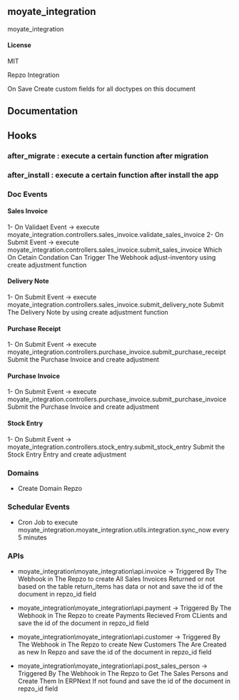 ## moyate_integration

moyate_integration

#### License

MIT


Repzo Integration



On Save 
 Create custom fields for all doctypes on this document 

## Documentation

 ## Hooks
   ### after_migrate : execute a certain function after migration
   ### after_install : execute a certain function after install the app
   
   ### Doc Events 
   #### Sales Invoice 
   
   1-   On Validaet Event -> execute moyate_integration.controllers.sales_invoice.validate_sales_invoice 
   2-   On Submit Event -> execute moyate_integration.controllers.sales_invoice.submit_sales_invoice
       Which On Cetain Condation Can Trigger The Webhook adjust-inventory using create adjustment function
   #### Delivery Note
   1-   On Submit Event -> execute moyate_integration.controllers.sales_invoice.submit_delivery_note
        Submit The Delivery Note by using create adjustment function

   #### Purchase Receipt
   1-   On Submit Event -> execute moyate_integration.controllers.purchase_invoice.submit_purchase_receipt
        Submit the Purchase Invoice and create adjustment 


   #### Purchase Invoice
   1-   On Submit Event -> execute moyate_integration.controllers.purchase_invoice.submit_purchase_invoice
        Submit the Purchase Invoice and create adjustment 
        
   #### Stock Entry
   1-   On Submit Event -> moyate_integration.controllers.stock_entry.submit_stock_entry
        Submit the Stock Entry Entry and create adjustment 

   ### Domains
   - Create Domain Repzo

   ### Schedular Events
   - Cron Job to execute moyate_integration.moyate_integration.utils.integration.sync_now every 5 minutes
        

   ### APIs
   - moyate_integration\moyate_integration\api.invoice -> Triggered By The Webhook in The Repzo to create 
     All Sales Invoices Returned or not based on the table return_items has data or not and save the id of        the document in repzo_id field  

   - moyate_integration\moyate_integration\api.payment -> Triggered By The Webhook in The Repzo to create 
    Payments Recieved From CLients and save the id of the document in repzo_id field  

   - moyate_integration\moyate_integration\api.customer -> Triggered By The Webhook in The Repzo to create 
     New Customers The Are Created as new In Repzo and save the id of the document in repzo_id field  
     
   - moyate_integration\moyate_integration\api.post_sales_person -> Triggered By The Webhook in The Repzo to      Get The Sales Persons and Create Them In ERPNext If not found and save the id of the document in             repzo_id field  
 

     



     
    
    
